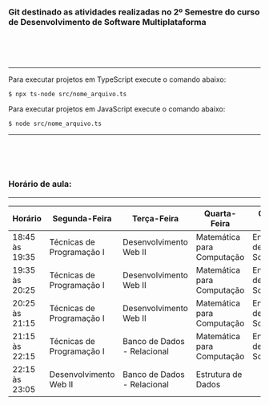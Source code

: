 
### Git destinado as atividades realizadas no 2º Semestre do curso de Desenvolvimento de Software Multiplataforma

<br>
<br>
<br>

<hr/> 
Para executar projetos em TypeScript execute o comando abaixo:

```
$ npx ts-node src/nome_arquivo.ts
```

Para executar projetos em JavaScript execute o comando abaixo:

```
$ node src/nome_arquivo.ts
```
<hr/> 

<br>
<br>
<br>

### Horário de aula:
<hr/> 

| Horário | Segunda-Feira | Terça-Feira | Quarta-Feira | Quinta-Feira| Sexta-Feira |
|---------|---------|-------|--------|--------|-------|
|18:45 às 19:35| Técnicas de Programação I | Desenvolvimento Web II | Matemática para Computação | Engenharia de Software II | Estrutura de Dados | 
|19:35 às 20:25 | Técnicas de Programação I | Desenvolvimento Web II | Matemática para Computação | Engenharia de Software II | Estrutura de Dados | 
|20:25 às 21:15|Técnicas de Programação I|Desenvolvimento Web II|Matemática para Computação|Engenharia de Software II|Estrutura de Dados|
|21:15 às 22:15|Técnicas de Programação I|Banco de Dados - Relacional|Matemática para Computação|Engenharia de Software II|Banco de Dados - Relacional|
|22:15 às 23:05|Desenvolvimento Web II|Banco de Dados - Relacional|Estrutura de Dados| |Banco de Dados - Relacional|

